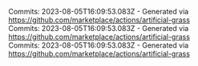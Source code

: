 Commits: 2023-08-05T16:09:53.083Z - Generated via https://github.com/marketplace/actions/artificial-grass
<br>
Commits: 2023-08-05T16:09:53.083Z - Generated via https://github.com/marketplace/actions/artificial-grass
<br>
Commits: 2023-08-05T16:09:53.083Z - Generated via https://github.com/marketplace/actions/artificial-grass
<br>
